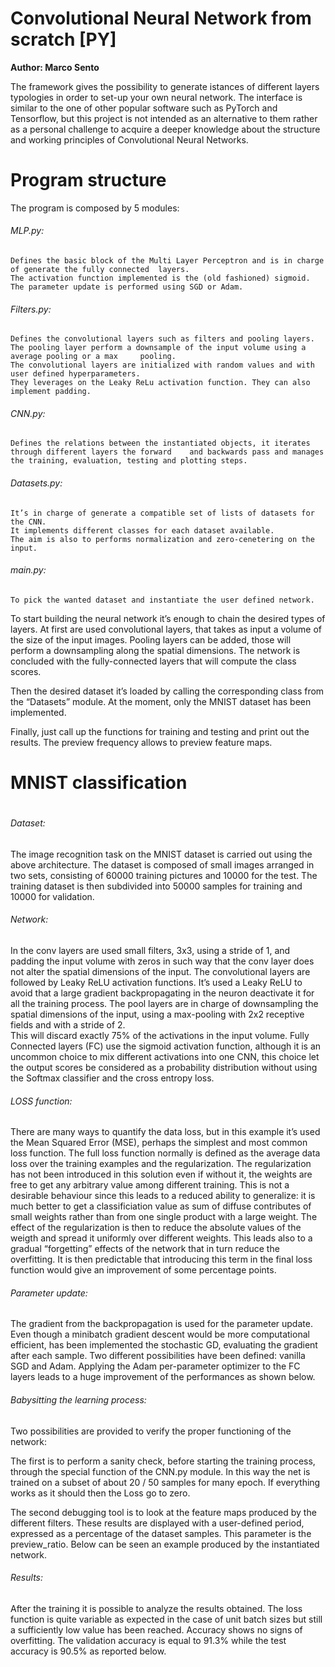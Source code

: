 # Convolutional Neural Network from scratch [PY]
 
**Author: Marco Sento**

The framework gives the possibility to generate istances of different layers typologies in order to set-up your own neural network.
The interface is similar to the one of other popular software such as PyTorch and Tensorflow, but this project is not intended as an alternative to them rather as a personal challenge to acquire a deeper knowledge about the structure and working principles of Convolutional Neural Networks.

<h1> Program structure </h1>




The program is composed by 5 modules:

###### MLP.py:
	Defines the basic block of the Multi Layer Perceptron and is in charge of generate the fully connected 	layers. 
	The activation function implemented is the (old fashioned) sigmoid.
	The parameter update is performed using SGD or Adam.
 
###### Filters.py: 
	Defines the convolutional layers such as filters and pooling layers.
	The pooling layer perform a downsample of the input volume using a average pooling or a max 	pooling.
	The convolutional layers are initialized with random values and with user defined hyperparameters.
	They leverages on the Leaky ReLu activation function. They can also implement padding.

###### CNN.py:
	Defines the relations between the instantiated objects, it iterates through different layers the forward 	and backwards pass and manages the training, evaluation, testing and plotting steps.

###### Datasets.py: 
	It’s in charge of generate a compatible set of lists of datasets for the CNN.
	It implements different classes for each dataset available.
	The aim is also to performs normalization and zero-cenetering on the input.

###### main.py:
	To pick the wanted dataset and instantiate the user defined network.

To start building the neural network it’s enough to chain the desired types of layers.
At first are used convolutional layers, that takes as input a volume of the size of the input images.
Pooling layers can be added, those will perform a downsampling along the spatial dimensions.
The network is concluded with the fully-connected layers that will compute the class scores.

Then the desired dataset it’s loaded by calling the corresponding class from the “Datasets” module.
At the moment, only the MNIST dataset has been implemented.

Finally, just call up the functions for training and testing and print out the results.
The preview frequency allows to preview feature maps.

<h1> MNIST classification <h1>

###### Dataset:
The image recognition task on the MNIST dataset is carried out using the above architecture.
The dataset is composed of small images arranged in two sets, consisting of 60000 training pictures and 10000 for the test.
The training dataset is then subdivided into 50000 samples for training and 10000 for validation.

###### Network:
In the conv layers are used small filters, 3x3, using a stride of 1, and padding the input volume with zeros in such way that the conv layer does not alter the spatial dimensions of the input. 
The convolutional layers are followed by Leaky ReLU activation functions.
It’s used a Leaky ReLU to avoid that a large gradient backpropagating in the neuron deactivate it for all the training process.
The pool layers are in charge of downsampling the spatial dimensions of the input, using a max-pooling with 2x2 receptive fields and with a stride of 2.  
This will discard exactly 75% of the activations in the input volume.
Fully Connected layers (FC) use the sigmoid activation function, although it is an uncommon choice to mix different activations into one CNN, this choice let the output scores be considered as a probability distribution without using the Softmax classifier and the cross entropy loss.

###### LOSS function:
There are many ways to quantify the data loss, but in this example it’s used the Mean Squared Error (MSE), perhaps the simplest and most common loss function.
The full loss function normally is defined as the average data loss over the training examples and the regularization.
The regularization has not been introduced in this solution even if without it, the weights are free to get any arbitrary value among different training.
This is not a desirable behaviour since this leads to a reduced ability to generalize: it is much better to get a classificiation value as sum of diffuse contributes of small weights rather than from one single product with a large weight.
The effect of the regularization is then to reduce the absolute values of the weigth and spread it uniformly over different weights.
This leads also to a gradual “forgetting” effects of the network that in turn reduce the overfitting.
 It is then predictable that introducing this term in the final loss function would give an improvement of some percentage points.

###### Parameter update:
The gradient from the backpropagation is used for the parameter update. Even though a minibatch gradient descent would be more computational efficient, has been implemented the stochastic GD, evaluating the gradient after each sample.
Two different possibilities have been defined: vanilla SGD and Adam.
Applying the Adam per-parameter optimizer to the FC layers leads to a huge improvement of the performances as shown below.

###### Babysitting the learning process:
Two possibilities are provided to verify the proper functioning of the network:

The first is to perform a sanity check, before starting the training process, through the special function of the CNN.py module.
In this way the net is trained on a subset of about 20 / 50 samples for many epoch. If everything works as it should then the Loss go to zero.

The second debugging tool is to look at the feature maps produced by the different filters.
These results are displayed with a user-defined period, expressed as a percentage of the dataset samples. This parameter is the preview_ratio.
Below can be seen an example produced by the instantiated network.

###### Results:
After the training it is possible to analyze the results obtained.
The loss function is quite variable as expected in the case of unit batch sizes but still a sufficiently low value has been reached.
Accuracy shows no signs of overfitting. The validation accuracy is equal to 91.3% while the test accuracy is 90.5% as reported below.
 



